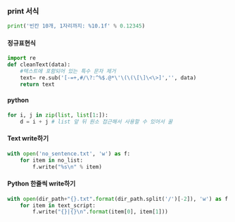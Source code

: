 ### print 서식

```python
print('빈칸 10개, 1자리까지: %10.1f' % 0.12345)

```

#### 정규표현식

```python
import re
def cleanText(data):
    #텍스트에 포함되어 있는 특수 문자 제거
    text= re.sub('[-=+,#/\?:^%$.@*\'\(\(\[\]\<\>]','', data)
    return text

```

#### python 

```python
for i, j in zip(list, list[1:]):
    d = i + j # list 앞 뒤 원소 접근해서 사용할 수 있어서 꿀
```

#### Text write하기

```python
with open('no_sentence.txt', 'w') as f:
    for item in no_list:
        f.write("%s\n" % item)
```

#### Python 한줄씩 write하기

```python
with open(dir_path+"{}.txt".format(dir_path.split('/')[-2]), 'w') as f:
    for item in text_script:
        f.write("{}|{}\n".format(item[0], item[1]))
```

